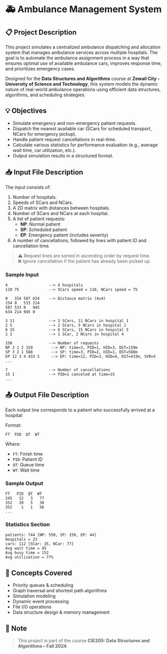 # 🚑 Ambulance Management System

## 📋 Project Description

This project simulates a centralized ambulance dispatching and allocation system that manages ambulance services across multiple hospitals. The goal is to automate the ambulance assignment process in a way that ensures optimal use of available ambulance cars, improves response time, and prioritizes emergency cases.

Designed for the **Data Structures and Algorithms** course at **Zewail City - University of Science and Technology**, this system models the dynamic nature of real-world ambulance operations using efficient data structures, algorithms, and scheduling strategies.

## 💡 Objectives

- Simulate emergency and non-emergency patient requests.
- Dispatch the nearest available car (SCars for scheduled transport, NCars for emergency pickup).
- Handle patient request cancellations in real-time.
- Calculate various statistics for performance evaluation (e.g., average wait time, car utilization, etc.).
- Output simulation results in a structured format.

## 📥 Input File Description

The input consists of:

1. Number of hospitals.
2. Speeds of SCars and NCars.
3. A 2D matrix with distances between hospitals.
4. Number of SCars and NCars at each hospital.
5. A list of patient requests:
    - **NP**: Normal patient
    - **SP**: Scheduled patient
    - **EP**: Emergency patient (includes severity)
6. A number of cancellations, followed by lines with patient ID and cancellation time.

> ⚠️ Request lines are sorted in ascending order by request time.  
> ❌ Ignore cancellation if the patient has already been picked up.

### Sample Input
```
4                  --> 4 hospitals
110 75             --> SCars speed = 110, NCars speed = 75

0   154 587 634    --> Distance matrix (4x4)
154 0   533 214
587 533 0   945
634 214 945 0

3 11               --> 3 SCars, 11 NCars in hospital 1
2 5                --> 2 SCars, 5 NCars in hospital 2
6 15               --> 6 SCars, 15 NCars in hospital 3
1 2                --> 1 SCar, 2 NCars in hospital 4

150                --> Number of requests
NP 3 1 2 159        --> NP: time=3, PID=1, HID=3, DST=159m
SP 3 2 1 588        --> SP: time=3, PID=2, HID=1, DST=588m
EP 12 3 4 433 5     --> EP: time=12, PID=3, HID=4, DST=433m, SVR=5
...

7                  --> Number of cancellations
15 1               --> PID=1 canceled at time=15
...
```

## 📤 Output File Description

Each output line corresponds to a patient who successfully arrived at a hospital:

Format:
```
FT  PID  QT  WT
```
Where:
- `FT`: Finish time
- `PID`: Patient ID
- `QT`: Queue time
- `WT`: Wait time

### Sample Output
```
FT   PID  QT  WT
245   12   3   77
352   20   5   30
352    1   1   56
...
```

### Statistics Section
```
patients: 744 [NP: 550, SP: 150, EP: 44]
Hospitals = 23
cars: 112 [SCar: 35, NCar: 77]
Avg wait time = 45
Avg busy time = 152
Avg utilization = 77%
```


## 🧠 Concepts Covered

- Priority queues & scheduling
- Graph traversal and shortest path algorithms
- Simulation modeling
- Dynamic event processing
- File I/O operations
- Data structure design & memory management

## 📎 Note

> This project is part of the course **CIE205: Data Structures and Algorithms – Fall 2024**.  

